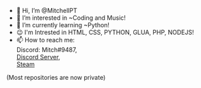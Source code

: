- 👋 Hi, I’m @MitchellPT
- 👀 I’m interested in ~Coding and Music!
- 🌱 I’m currently learning ~Python!
- 😉 I'm Intrested in HTML, CSS, PYTHON, GLUA, PHP, NODEJS!
- 📫 How to reach me:\
Discord: Mitch#9487,\
[Discord Server](https://discord.gg/u4u3XYw),\
[Steam](https://steamcommunity.com/id/mitchellpt/)
<!-- 💞️ I’m looking to collaborate on ... -->
(Most repositories are now private)
